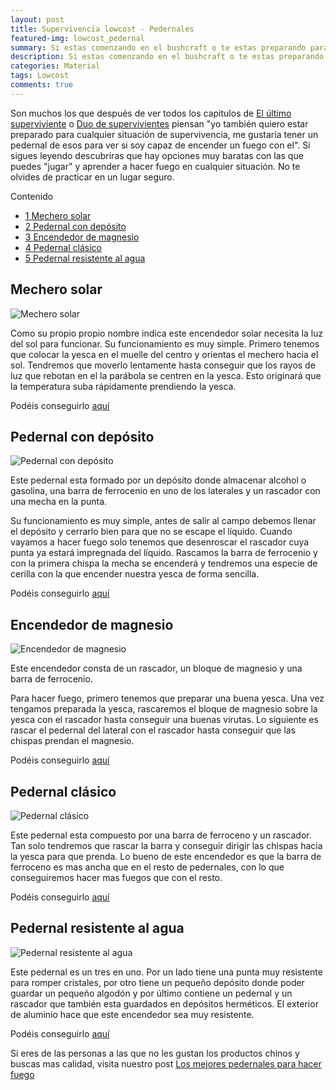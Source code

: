 ```yaml
---
layout: post
title: Supervivencia lowcost - Pedernales
featured-img: lowcost_pedernal
summary: Si estas comenzando en el bushcraft o te estas preparando para la supervivencia y no quieres gastar mucho dinero en material, este es tu sitio. En este post te traemos distintos pedernales a muy buen precio.
description: Si estas comenzando en el bushcraft o te estas preparando para la supervivencia y no quieres gastar mucho dinero en material, este es tu sitio. En este post te traemos distintos pedernales a muy buen precio.
categories: Material
tags: Lowcost
comments: true
---
```


<p>
 Son muchos los que después  de ver todos los capitulos de <a href="http://www.dmax.marca.com/series/supervivencia/el-ultimo-superviviente">El último superviviente</a> o <a href="https://es.dplay.com/dmax/duo-de-superviventes/">Duo de supervivientes</a> piensan "yo también quiero estar preparado para cualquier situación de supervivencia, me gustaría tener un pedernal de esos para ver si soy capaz de encender un fuego con el". Si sigues leyendo descubriras que hay opciones muy baratas con las que puedes "jugar" y aprender a hacer fuego en cualquier situación. No te olvides de practicar en un lugar seguro.
</p>

<div id="toc_container">
    <p class="toc_title">Contenido</p>
    <ul class="toc_list">
        <li><a href="#header1">1 Mechero solar</a></li>
        <li><a href="#header2">2 Pedernal con depósito</a></li>
        <li><a href="#header3">3 Encendedor de magnesio</a></li>
        <li><a href="#header4">4 Pedernal clásico</a></li>
        <li><a href="#header5">5 Pedernal resistente al agua</a></li>
    </ul>
</div>


<h2 id="header1">Mechero solar</h2>

<img src="https://ae01.alicdn.com/kf/HTB1bNvZSFXXXXbUXXXXq6xXFXXXs/Camping-senderismo-supervivencia-al-aire-libre-solar-Spark-viento-Fire-Starter-emergencia-fuego-encendido.jpg" class="product-img" alt="Mechero solar">

<p>Como su propio propio nombre indica este encendedor solar necesita la luz del sol para funcionar. Su funcionamiento es muy simple. Primero tenemos que colocar la yesca en el muelle del centro y orientas el mechero hacia el sol. Tendremos que moverlo lentamente hasta conseguir que los rayos de luz que rebotan en el la parábola se centren en la yesca. Esto  originará que la temperatura suba rápidamente prendiendo la yesca.</p>

<p>
Podéis conseguirlo <a href="http://s.click.aliexpress.com/e/LjRyoeG" target="_parent">aquí</a>
</p>

<h2 id="header2">Pedernal con depósito</h2>

<img src="https://ae01.alicdn.com/kf/HTB166O2JXXXXXajXXXXq6xXFXXXK/Arrancador-de-fuego-del-pedernal-partidos-port-til-en-forma-de-botella-herramienta-de-supervivencia-Kit.jpg" class="product-img" alt="Pedernal con depósito">

<p>Este pedernal esta formado por un depósito donde almacenar alcohol o gasolina, una barra de ferrocenio en uno de los laterales y un rascador con una mecha en la punta.</p>
<p> Su funcionamiento es muy simple, antes de salir al campo debemos llenar el depósito y cerrarlo bien para que no se escape el líquido. Cuando vayamos a hacer fuego solo tenemos que desenroscar el rascador cuya punta ya estará impregnada del líquido. Rascamos la barra de ferrocenio y con la primera chispa la mecha se encenderá y tendremos una especie de cerilla con la que encender nuestra yesca de forma sencilla.</p>

<p>Podéis conseguirlo <a href="http://s.click.aliexpress.com/e/clNcRZ3i" target="_parent">aquí</a></p>


<h2 id="header3">Encendedor de magnesio</h2>

<img src="https://gloimg.gbtcdn.com/soa/gb/pdm-product-pic/Electronic/2018/07/18/source-img/20180718111957_46900.jpg" class="product-img" alt="Encendedor de magnesio">

<p>Este encendedor consta de un rascador, un bloque de magnesio y una barra de ferrocenio.</p>
<p>Para hacer fuego, primero tenemos que preparar una buena yesca. Una vez tengamos preparada la yesca, rascaremos el bloque de magnesio sobre la yesca con el rascador hasta conseguir una buenas virutas. Lo siguiente es rascar el pedernal del lateral con el rascador hasta conseguir que las chispas prendan el magnesio.</p>

<p>Podéis conseguirlo <a href="https://www.gearbest.com/fire-starter/pp_009647784778.html?wid=1433363&lkid=15764114" target="_parent">aquí</a> </p>


<h2 id="header4">Pedernal clásico</h2>

<img src="https://gloimg.gbtcdn.com/soa/gb/pdm-provider-img/straight-product-img/20180621/T019814/T0198140185/goods-img/1529528975157553870.jpg" class="product-img" alt="Pedernal clásico">

<p>Este pedernal esta compuesto por una barra de ferroceno y un rascador. Tan solo tendremos que rascar la barra y conseguir dirigir las chispas hacia la yesca para que prenda. Lo bueno de este encendedor es que la barra de ferroceno es mas ancha que en el resto de pedernales, con lo que conseguiremos hacer mas fuegos que con el resto.</p>

<p>Podéis conseguirlo <a href="https://www.gearbest.com/other-camping-gadgets/pp_009231504445.html?wid=1433363&lkid=15747017" target="_parent">aquí</a></p>


<h2 id="header5">Pedernal resistente al agua</h2>

<img src="https://gloimg.gbtcdn.com/gb/pdm-product-pic/Electronic/2016/06/23/source-img/20160623113200_41077.jpg" class="product-img" alt="Pedernal resistente al agua">

<p>Este pedernal es un tres en uno. Por un lado tiene una punta muy resistente para romper cristales, por otro tiene un pequeño depósito donde poder guardar un pequeño algodón y por último contiene  un pedernal y un rascador que también esta guardados en depósitos herméticos. El exterior de aluminio  hace que este encendedor sea muy resistente.</p>

<p>Podéis conseguirlo <a href="https://www.gearbest.com/fire-starter/pp_255623.html?wid=1433363&lkid=17557285" target="_parent">aquí</a>

<p>Si eres de las personas a las que no les gustan los productos chinos y buscas mas calidad, visita nuestro post <a href="https://www.gearbest.com/other-camping-gadgets/pp_009231504445.html?wid=1433363&lkid=15747017" target="_parent">Los mejores pedernales para hacer fuego</a></p>